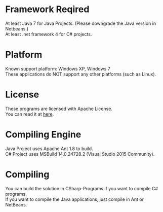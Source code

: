 <!-- 
   Copyright (C) 2011-2016 AC Inc. (Andy Cheung)

   Licensed under the Apache License, Version 2.0 (the "License");
   you may not use this file except in compliance with the License.
   You may obtain a copy of the License at

       http://www.apache.org/licenses/LICENSE-2.0

   Unless required by applicable law or agreed to in writing, software
   distributed under the License is distributed on an "AS IS" BASIS,
   WITHOUT WARRANTIES OR CONDITIONS OF ANY KIND, either express or implied.
   See the License for the specific language governing permissions and
   limitations under the License.
-->


Framework Reqired
============
At least Java 7 for Java Projects. (Please downgrade the Java version in Netbeans.)<br>
At least .net framework 4 for C# projects.

Platform
============
Known support platform: Windows XP, Windows 7<br>
These applications do NOT support any other platforms (such as Linux).<br>

License
============
These programs are licensed with Apache License.<br>
You can read it at <a href="https://github.com/win120a/ACClassRoomUtil/blob/master/LICENSE">here</a>.

Compiling Engine
=========
Java Project uses Apache Ant 1.8 to build.<br>
C# Project uses MSBuild 14.0.24728.2 (Visual Studio 2015 Community).

Compiling
==========
You can build the solution in CSharp-Programs if you want to compile C# programs.<br>
If you want to compile the Java applications, just compile in Ant or NetBeans.
